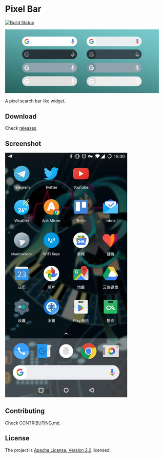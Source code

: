 # Pixel Bar

[![Build Status](https://travis-ci.org/kaedea/pixel-bar.svg?branch=develop)](https://travis-ci.org/kaedea/pixel-bar)

<img src="doc/banner.jpg" width="600px"/>

A pixel search bar like widget.

## Download

Check [releases](https://github.com/kaedea/pixel-bar/releases).

## Screenshot

<img src="doc/screenshot.jpg" width="400px"/>

## Contributing

Check [CONTRIBUTING.md](/CONTRIBUTING.md).

## License

The project is [Apache License, Version 2.0](/LICENSE) licensed.